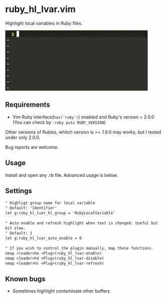 # ruby_hl_lvar.vim

Highlight local variables in Ruby files.

![demo](./doc/demo.gif)

## Requirements

- Vim Ruby interface(`has('ruby')`) enabled and Ruby's version = 2.0.0 (You can check by `:ruby puts RUBY_VERSION`)

Other versions of Rubies, whitch version is >= 1.9.0 may works, but I tested under only 2.0.0.

Bug reports are welcome.

## Usage

Install and open any .rb file. Advanced usage is below.

## Settings

```vim
" Highligt group name for local variable
" Default: 'Identifier'
let g:ruby_hl_lvar_hl_group = 'RubyLocalVariable'

" Auto enable and refresh highlight when text is changed. Useful but bit slow.
" Default: 1
let g:ruby_hl_lvar_auto_enable = 0

" If you wish to control the plugin manually, map these functions.
nmap <leader>he <Plug>(ruby_hl_lvar-enable)
nmap <leader>hd <Plug>(ruby_hl_lvar-disable)
nmap <leader>hr <Plug>(ruby_hl_lvar-refresh)
```

## Known bugs

- Sometimes highlight contaminate other buffers
